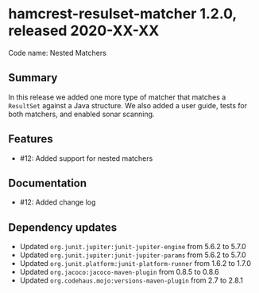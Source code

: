 # hamcrest-resulset-matcher 1.2.0, released 2020-XX-XX
 
Code name: Nested Matchers
 
## Summary
 
In this release we added one more type of matcher that matches a `ResultSet` against a Java structure.
We also added a user guide, tests for both matchers, and enabled sonar scanning.

## Features
 
* #12: Added support for nested matchers

## Documentation

* #12: Added change log

## Dependency updates

* Updated `org.junit.jupiter:junit-jupiter-engine` from 5.6.2 to 5.7.0
* Updated `org.junit.jupiter:junit-jupiter-params` from 5.6.2 to 5.7.0
* Updated `org.junit.platform:junit-platform-runner` from 1.6.2 to 1.7.0
* Updated `org.jacoco:jacoco-maven-plugin` from 0.8.5 to 0.8.6
* Updated `org.codehaus.mojo:versions-maven-plugin` from 2.7 to 2.8.1
